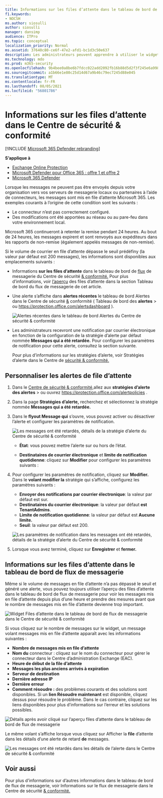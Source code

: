 ```yaml
---
title: Informations sur les files d’attente dans le tableau de bord de flux de messagerie
f1.keywords:
- NOCSH
ms.author: siosulli
author: siosulli
manager: dansimp
audience: ITPro
ms.topic: conceptual
localization_priority: Normal
ms.assetid: 37640c80-ce6f-47e2-afd1-bc1d3c50e637
description: Les administrateurs peuvent apprendre à utiliser le widget Files d’attente dans le tableau de bord de flux de messagerie du Centre de sécurité & conformité pour surveiller le flux de messagerie infructueux vers leurs organisations locales ou partenaires sur des connecteurs sortants.
ms.technology: mdo
ms.prod: m365-security
ms.openlocfilehash: 9b4bee0a8be6b7fdcc022add2092fb16b88d5d2f3f245e6a998036d66ed490af
ms.sourcegitcommit: a1b66e1e80c25d14d67a9b46c79ec7245d88e045
ms.translationtype: MT
ms.contentlocale: fr-FR
ms.lasthandoff: 08/05/2021
ms.locfileid: "56801786"
---
```

# <a name="queues-insight-in-the-security--compliance-center"></a>Informations sur les files d’attente dans le Centre de sécurité & conformité

[!INCLUDE [Microsoft 365 Defender rebranding](../includes/microsoft-defender-for-office.md)]

**S’applique à**
- [Exchange Online Protection](exchange-online-protection-overview.md)
- [Microsoft Defender pour Office 365 : offre 1 et offre 2](defender-for-office-365.md)
- [Microsoft 365 Defender](../defender/microsoft-365-defender.md)

Lorsque les messages ne peuvent pas être envoyés depuis votre organisation vers vos serveurs de messagerie locaux ou partenaires à l’aide de connecteurs, les messages sont mis en file d’attente Microsoft 365. Les exemples courants à l’origine de cette condition sont les suivants :

- Le connecteur n’est pas correctement configuré.
- Des modifications ont été apportées au réseau ou au pare-feu dans votre environnement local.

Microsoft 365 continueront à retenter la remise pendant 24 heures. Au bout de 24 heures, les messages expirent et sont renvoyés aux expéditeurs dans les rapports de non-remise (également appelés messages de non-remise).

Si le volume de courrier en file d’attente dépasse le seuil prédéfiny (la valeur par défaut est 200 messages), les informations sont disponibles aux emplacements suivants :

- Informations **sur les files d’attente** dans le tableau de bord de [flux](mail-flow-insights-v2.md) de messagerie du Centre de sécurité [& conformité.](https://protection.office.com) Pour plus d’informations, voir [l’aperçu](#queues-insight-in-the-mail-flow-dashboard) des files d’attente dans la section Tableau de bord du flux de messagerie de cet article.

- Une alerte s’affiche dans **alertes récentes** le tableau de bord Alertes dans le Centre de sécurité [&](https://protection.office.com) conformité ( Tableau de bord des **alertes** \>  ou <https://protection.office.com/alertsdashboard> ).

  ![Alertes récentes dans le tableau de bord Alertes du Centre de sécurité & conformité](../../media/mfi-queued-messages-alert.png)

- Les administrateurs recevront une notification par courrier électronique en fonction de la configuration de la stratégie d’alerte par défaut nommée **Messages qui a été retardée.** Pour configurer les paramètres de notification pour cette alerte, consultez la section suivante.

  Pour plus d’informations sur les stratégies d’alerte, voir Stratégies d’alerte dans le Centre de [sécurité & conformité.](../../compliance/alert-policies.md)

## <a name="customize-queue-alerts"></a>Personnaliser les alertes de file d’attente

1. Dans le [Centre de sécurité & conformité,](https://protection.office.com)allez aux **stratégies d’alerte des alertes** \>  ou ouvrez <https://protection.office.com/alertpolicies> .

2. Dans la page **Stratégies d’alerte,** recherchez et sélectionnez la stratégie nommée **Messages qui a été retardée.**

3. Dans le **flyout Message qui** s’ouvre, vous pouvez activer ou désactiver l’alerte et configurer les paramètres de notification.

   ![Les messages ont été retardés, détails de la stratégie d’alerte du Centre de sécurité & conformité](../../media/mfi-queued-messages-alert-policy.png)

   - **État**: vous pouvez mettre l’alerte sur ou hors de l’état.

   - **Destinataires de courrier électronique** et **limite de notification quotidienne**: cliquez sur **Modifier** pour configurer les paramètres suivants :

4. Pour configurer les paramètres de notification, cliquez sur **Modifier.** Dans le **volant modifier la** stratégie qui s’affiche, configurez les paramètres suivants :

   - **Envoyer des notifications par courrier électronique**: la valeur par défaut est sur.
   - **Destinataires du courrier électronique**: la valeur par défaut **est TenantAdmins**.
   - **Limite de notification quotidienne**: la valeur par défaut est **Aucune limite.**
   - **Seuil**: la valeur par défaut est 200.

   ![Les paramètres de notification dans les messages ont été retardés, détails de la stratégie d’alerte du Centre de sécurité & conformité](../../media/mfi-queued-messages-alert-policy-notification-settings.png)

5. Lorsque vous avez terminé, cliquez sur **Enregistrer** et **fermer.**

## <a name="queues-insight-in-the-mail-flow-dashboard"></a>Informations sur les files d’attente dans le tableau de bord de flux de messagerie

Même si le volume de messages en file d’attente n’a pas  dépassé le [](mail-flow-insights-v2.md) seuil et généré une alerte, vous pouvez toujours utiliser l’aperçu des files d’attente dans le tableau de bord de flux de messagerie pour voir les messages mis en file d’attente depuis plus d’une heure et prendre des mesures avant que le nombre de messages mis en file d’attente devienne trop important.

![Widget Files d’attente dans le tableau de bord de flux de messagerie dans le Centre de sécurité & conformité](../../media/mfi-queues-widget.png)

Si vous cliquez sur le nombre  de messages sur le widget, un message volant messages mis en file d’attente apparaît avec les informations suivantes :

- **Nombre de messages mis en file d’attente**
- **Nom du** connecteur : cliquez sur le nom du connecteur pour gérer le connecteur dans le Centre d’administration Exchange (EAC).
- **Heure de début de la file d’attente**
- **Messages les plus anciens arrivés à expiration**
- **Serveur de destination**
- **Dernière adresse IP**
- **Dernière erreur**
- **Comment résoudre :** des problèmes courants et des solutions sont disponibles. Si un **lien Résoudre maintenant** est disponible, cliquez dessus pour résoudre le problème. Dans le cas contraire, cliquez sur les liens disponibles pour plus d’informations sur l’erreur et les solutions possibles.

![Détails après avoir cliqué sur l’aperçu files d’attente dans le tableau de bord de flux de messagerie](../../media/mfi-queues-details.png)

Le même volant s’affiche lorsque vous cliquez sur Afficher la **file** d’attente dans les détails d’une alerte de retard **de** messages.

![Les messages ont été retardés dans les détails de l’alerte dans le Centre de sécurité & conformité](../../media/mfi-queued-messages-alert-details.png)

## <a name="see-also"></a>Voir aussi

Pour plus d’informations sur d’autres informations dans le tableau de bord de flux de messagerie, voir Informations sur le flux de messagerie dans le Centre de sécurité [& conformité.](mail-flow-insights-v2.md)
